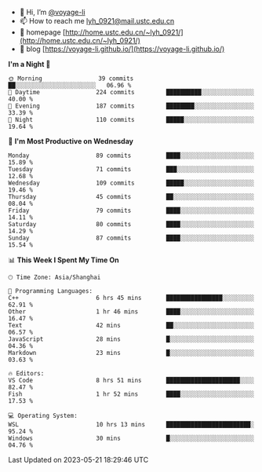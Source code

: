 - 👋 Hi, I’m [@voyage-li](https://github.com/voyage-li/)
- 📫 How to reach me [lyh_0921@mail.ustc.edu.cn](mailto:lyh_0921@mail.ustc.edu.cn)
- 👯 homepage [http://home.ustc.edu.cn/~lyh_0921/](http://home.ustc.edu.cn/~lyh_0921/)
- 🥤 blog [https://voyage-li.github.io/](https://voyage-li.github.io/)

<!--START_SECTION:waka-->
**I'm a Night 🦉** 

```text
🌞 Morning                39 commits          ██░░░░░░░░░░░░░░░░░░░░░░░   06.96 % 
🌆 Daytime                224 commits         ██████████░░░░░░░░░░░░░░░   40.00 % 
🌃 Evening                187 commits         ████████░░░░░░░░░░░░░░░░░   33.39 % 
🌙 Night                  110 commits         █████░░░░░░░░░░░░░░░░░░░░   19.64 % 
```
📅 **I'm Most Productive on Wednesday** 

```text
Monday                   89 commits          ████░░░░░░░░░░░░░░░░░░░░░   15.89 % 
Tuesday                  71 commits          ███░░░░░░░░░░░░░░░░░░░░░░   12.68 % 
Wednesday                109 commits         █████░░░░░░░░░░░░░░░░░░░░   19.46 % 
Thursday                 45 commits          ██░░░░░░░░░░░░░░░░░░░░░░░   08.04 % 
Friday                   79 commits          ████░░░░░░░░░░░░░░░░░░░░░   14.11 % 
Saturday                 80 commits          ████░░░░░░░░░░░░░░░░░░░░░   14.29 % 
Sunday                   87 commits          ████░░░░░░░░░░░░░░░░░░░░░   15.54 % 
```


📊 **This Week I Spent My Time On** 

```text
🕑︎ Time Zone: Asia/Shanghai

💬 Programming Languages: 
C++                      6 hrs 45 mins       ████████████████░░░░░░░░░   62.91 % 
Other                    1 hr 46 mins        ████░░░░░░░░░░░░░░░░░░░░░   16.47 % 
Text                     42 mins             ██░░░░░░░░░░░░░░░░░░░░░░░   06.57 % 
JavaScript               28 mins             █░░░░░░░░░░░░░░░░░░░░░░░░   04.36 % 
Markdown                 23 mins             █░░░░░░░░░░░░░░░░░░░░░░░░   03.63 % 

🔥 Editors: 
VS Code                  8 hrs 51 mins       █████████████████████░░░░   82.47 % 
Fish                     1 hr 52 mins        ████░░░░░░░░░░░░░░░░░░░░░   17.53 % 

💻 Operating System: 
WSL                      10 hrs 13 mins      ████████████████████████░   95.24 % 
Windows                  30 mins             █░░░░░░░░░░░░░░░░░░░░░░░░   04.76 % 
```


 Last Updated on 2023-05-21 18:29:46 UTC
<!--END_SECTION:waka-->